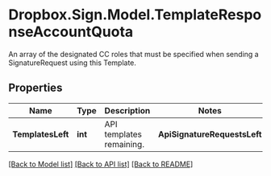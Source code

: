 # Dropbox.Sign.Model.TemplateResponseAccountQuota
An array of the designated CC roles that must be specified when sending a SignatureRequest using this Template.

## Properties

Name | Type | Description | Notes
------------ | ------------- | ------------- | -------------
**TemplatesLeft** | **int** |  API templates remaining.  | **ApiSignatureRequestsLeft** | **int** |  API signature requests remaining.  | **DocumentsLeft** | **int** |  Signature requests remaining.  | **SmsVerificationsLeft** | **int** |  SMS verifications remaining.  | 

[[Back to Model list]](../README.md#documentation-for-models) [[Back to API list]](../README.md#documentation-for-api-endpoints) [[Back to README]](../README.md)

